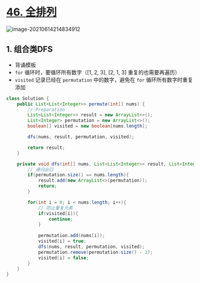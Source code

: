 # [46. 全排列](https://leetcode-cn.com/problems/permutations/)

![image-20210614214834912](https://raw.githubusercontent.com/TWDH/Leetcode-From-Zero/pictures/img/image-20210614214834912.png)

## 1. 组合类DFS

* 背诵模板
* `for` 循环时，要循环所有数字（[1, 2, 3], [2, 1, 3] 重复的也需要再遍历）
* `visited` 记录已经在 `permutation` 中的数字，避免在 `for` 循环所有数字时重复添加

```java
class Solution {
    public List<List<Integer>> permute(int[] nums) {
        // Preparation
        List<List<Integer>> result = new ArrayList<>();
        List<Integer> permutation = new ArrayList<>();
        boolean[] visited = new boolean[nums.length];

        dfs(nums, result, permutation, visited);

        return result;
    }

    private void dfs(int[] nums, List<List<Integer>> result, List<Integer> permutation, boolean[] visited){
        // 递归出口
        if(permutation.size() == nums.length){
            result.add(new ArrayList<>(permutation));
            return;
        }

        for(int i = 0; i < nums.length; i++){
            // 防止重复元素
            if(visited[i]){
                continue;
            }
            
            permutation.add(nums[i]);
            visited[i] = true;
            dfs(nums, result, permutation, visited);
            permutation.remove(permutation.size() - 1);
            visited[i] = false;
        }
    }
}
```

